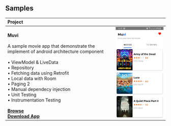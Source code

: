 Samples
------------

| Project | |
|:-----|---------|
|<br> <strong>Muvi</strong>  <br> <br> A sample movie app that demonstrate the implement of android architecture component <br><br> • ViewModel & LiveData <br>• Repository <br>• Fetching data using Retrofit<br>• Local data with Room <br>• Paging 2<br>• Manual dependecy injection<br>• Unit Testing <br>• Instrumentation Testing<br><br> **[Browse](https://github.com/aransafp/muvi/)**<br> **[Download App](https://drive.google.com/file/d/1ETpRHHXdGM30t4LOZBSXEClGNtYRUHaG/view?usp=sharing)**<br> | <img src="readme/screenshots/muvi.jpg" width="320" alt="Muvi demo"> |
